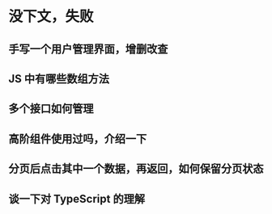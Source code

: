 # 没下文，失败

## 手写一个用户管理界面，增删改查

## JS 中有哪些数组方法

## 多个接口如何管理

## 高阶组件使用过吗，介绍一下

## 分页后点击其中一个数据，再返回，如何保留分页状态

## 谈一下对 TypeScript 的理解
